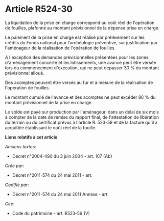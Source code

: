 # Article R524-30

La liquidation de la prise en charge correspond au coût réel de l'opération de fouilles, plafonné au montant prévisionnel de
la dépense prise en charge.

Le paiement de la prise en charge est réalisé par prélèvement sur les crédits du Fonds national pour l'archéologie
préventive, sur justification par l'aménageur de la réalisation de l'opération de fouilles.

A l'exception des demandes prévisionnelles présentées pour les zones d'aménagement concerté et les lotissements, une avance
peut être versée lors du commencement d'exécution, qui ne peut dépasser 30 % du montant prévisionnel alloué.

Des acomptes peuvent être versés au fur et à mesure de la réalisation de l'opération de fouilles.

Le montant cumulé de l'avance et des acomptes ne peut excéder 80 % du montant prévisionnel de la prise en charge.

Le solde est payé sur production par l'aménageur, dans un délai de six mois à compter de la date de remise du rapport final,
de l'attestation de libération du terrain ou du certificat prévus à l'article R. 523-59 et de la facture qu'il a acquittée
établissant le coût réel de la fouille.

**Liens relatifs à cet article**

_Anciens textes_:

  - Décret n°2004-490 du 3 juin 2004 - art. 107 (Ab)

_Créé par_:

  - Décret n°2011-574 du 24 mai 2011  - art.

_Codifié par_:

  - Décret n°2011-574 du 24 mai 2011 Annexe - art.

_Cite_:

  - Code du patrimoine - art. R523-59 (V)
